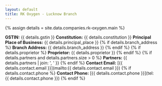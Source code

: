 ```yaml
---
layout: default
title: RK Oxygen - Lucknow Branch
---
```


{% assign details = site.data.companies.rk-oxygen.main %}

**GSTIN:** {{ details.gstin }}
**Constitution:** {{ details.constitution }}
**Principal Place of Business:**
{{ details.principal_place }}
{% if details.branch_address %}
**Branch Address:** {{ details.branch_address }}
{% endif %}
{% if details.proprietor %}
**Proprietor:** {{ details.proprietor }}
{% endif %}
{% if details.partners and details.partners.size > 0 %}
**Partners:** {{ details.partners | join: ', ' }}
{% endif %}
**Contact Email:** [{{ details.contact.email }}](mailto:{{ details.contact.email }})
{% if details.contact.phone %}
**Contact Phone:**
[{{ details.contact.phone }}](tel:
{{ details.contact.phone }})
{% endif %}
